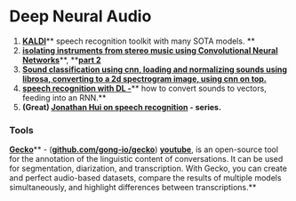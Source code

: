 # Deep Neural Audio

1. [**KALDI**](https://kaldi-asr.org/models.html)** speech recognition toolkit with many SOTA models. **
2. [**isolating instruments from stereo music using Convolutional Neural Networks**](https://towardsdatascience.com/audio-ai-isolating-vocals-from-stereo-music-using-convolutional-neural-networks-210532383785)**, **[**part 2**](https://towardsdatascience.com/audio-ai-isolating-instruments-from-stereo-music-using-convolutional-neural-networks-584ababf69de)
3. [**Sound classification using cnn, loading and normalizing sounds using librosa, converting to a 2d spectrogram image, using cnn on top.**](https://medium.com/@mikesmales/sound-classification-using-deep-learning-8bc2aa1990b7)
4. [**speech recognition with DL -**](https://medium.com/@ageitgey/machine-learning-is-fun-part-6-how-to-do-speech-recognition-with-deep-learning-28293c162f7a)** how to convert sounds to vectors, feeding into an RNN.**
5. **(Great) **[**Jonathan Hui on speech recognition**](https://medium.com/@jonathan_hui/speech-recognition-series-71fd6784551a)** - series.**

### **Tools**

[**Gecko**](https://medium.com/gong-tech-blog/introducing-gecko-an-open-source-solution-for-effective-annotation-of-conversations-2ecec0909941)** -  (**[**github.com/gong-io/gecko**](https://github.com/gong-io/gecko)**) **[**youtube**](https://www.youtube.com/watch?v=CBYA0YC1NBI)**, is an open-source tool for the annotation of the linguistic content of conversations. It can be used for segmentation, diarization, and transcription. With Gecko, you can create and perfect audio-based datasets, compare the results of multiple models simultaneously, and highlight differences between transcriptions.**
